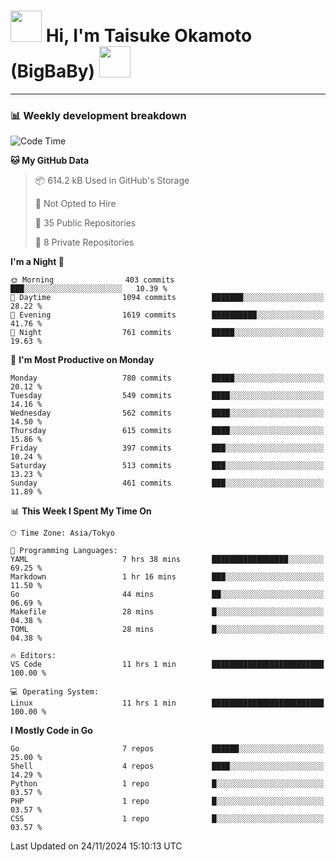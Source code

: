 <!-- Title -->
<h1>
    <img src="https://media.tenor.com/TlyRveJkgo4AAAAi/cloud-cloud-strife.gif" width="50"/> 
    Hi, I'm Taisuke Okamoto (BigBaBy) 
    <img src="https://media.tenor.com/TlyRveJkgo4AAAAi/cloud-cloud-strife.gif" width="50"/>
</h1>

---

<h3> 📊 Weekly development breakdown </h3>
<!-- waka-readme-stats -->

<!--START_SECTION:waka-->
![Code Time](http://img.shields.io/badge/Code%20Time-1%2C903%20hrs%2045%20mins-blue)

**🐱 My GitHub Data** 

> 📦 614.2 kB Used in GitHub's Storage 
 > 
> 🚫 Not Opted to Hire
 > 
> 📜 35 Public Repositories 
 > 
> 🔑 8 Private Repositories 
 > 
**I'm a Night 🦉** 

```text
🌞 Morning                403 commits         ███░░░░░░░░░░░░░░░░░░░░░░   10.39 % 
🌆 Daytime                1094 commits        ███████░░░░░░░░░░░░░░░░░░   28.22 % 
🌃 Evening                1619 commits        ██████████░░░░░░░░░░░░░░░   41.76 % 
🌙 Night                  761 commits         █████░░░░░░░░░░░░░░░░░░░░   19.63 % 
```
📅 **I'm Most Productive on Monday** 

```text
Monday                   780 commits         █████░░░░░░░░░░░░░░░░░░░░   20.12 % 
Tuesday                  549 commits         ████░░░░░░░░░░░░░░░░░░░░░   14.16 % 
Wednesday                562 commits         ████░░░░░░░░░░░░░░░░░░░░░   14.50 % 
Thursday                 615 commits         ████░░░░░░░░░░░░░░░░░░░░░   15.86 % 
Friday                   397 commits         ███░░░░░░░░░░░░░░░░░░░░░░   10.24 % 
Saturday                 513 commits         ███░░░░░░░░░░░░░░░░░░░░░░   13.23 % 
Sunday                   461 commits         ███░░░░░░░░░░░░░░░░░░░░░░   11.89 % 
```


📊 **This Week I Spent My Time On** 

```text
🕑︎ Time Zone: Asia/Tokyo

💬 Programming Languages: 
YAML                     7 hrs 38 mins       █████████████████░░░░░░░░   69.25 % 
Markdown                 1 hr 16 mins        ███░░░░░░░░░░░░░░░░░░░░░░   11.50 % 
Go                       44 mins             ██░░░░░░░░░░░░░░░░░░░░░░░   06.69 % 
Makefile                 28 mins             █░░░░░░░░░░░░░░░░░░░░░░░░   04.38 % 
TOML                     28 mins             █░░░░░░░░░░░░░░░░░░░░░░░░   04.38 % 

🔥 Editors: 
VS Code                  11 hrs 1 min        █████████████████████████   100.00 % 

💻 Operating System: 
Linux                    11 hrs 1 min        █████████████████████████   100.00 % 
```

**I Mostly Code in Go** 

```text
Go                       7 repos             ██████░░░░░░░░░░░░░░░░░░░   25.00 % 
Shell                    4 repos             ████░░░░░░░░░░░░░░░░░░░░░   14.29 % 
Python                   1 repo              █░░░░░░░░░░░░░░░░░░░░░░░░   03.57 % 
PHP                      1 repo              █░░░░░░░░░░░░░░░░░░░░░░░░   03.57 % 
CSS                      1 repo              █░░░░░░░░░░░░░░░░░░░░░░░░   03.57 % 
```




 Last Updated on 24/11/2024 15:10:13 UTC
<!--END_SECTION:waka-->
